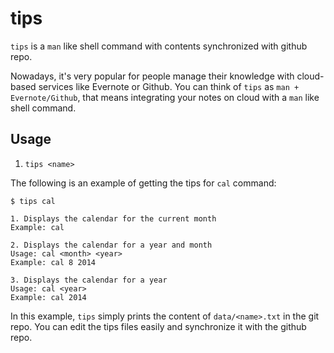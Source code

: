 tips
====

`tips` is a `man` like shell command with contents synchronized with github repo. 

Nowadays, it's very popular for people manage their knowledge with cloud-based services like Evernote or Github. You can think of `tips` as `man + Evernote/Github`, that means integrating your notes on cloud  with a `man` like shell command. 

Usage
-----

1. `tips <name>`

The following is an example of getting the tips for `cal` command:

```
$ tips cal

1. Displays the calendar for the current month
Example: cal

2. Displays the calendar for a year and month
Usage: cal <month> <year>
Example: cal 8 2014

3. Displays the calendar for a year
Usage: cal <year>
Example: cal 2014
```

In this example, `tips` simply prints the content of `data/<name>.txt` in the git repo. You can edit the tips files easily and synchronize it with the github repo.
